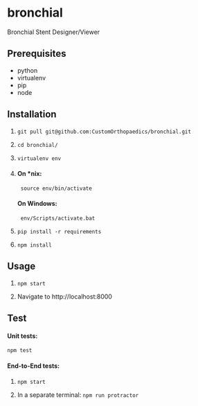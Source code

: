 # bronchial
Bronchial Stent Designer/Viewer

## Prerequisites

 - python
 - virtualenv
 - pip
 - node

## Installation
1.	`git pull git@github.com:CustomOrthopaedics/bronchial.git`

2.	`cd bronchial/`

3.	`virtualenv env`

4. 
	#### On *nix:
	
		source env/bin/activate
	
	#### On Windows:
	
		env/Scripts/activate.bat

5.	`pip install -r requirements`

6.	`npm install`

## Usage

1.	`npm start`
	
2.	Navigate to http://localhost:8000


## Test
#### Unit tests:

`npm test`

#### End-to-End tests:

1.	`npm start`

2.	In a separate terminal: `npm run protractor`
